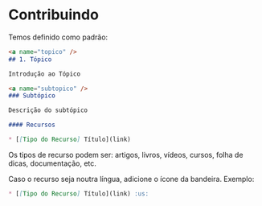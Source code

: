 # Contribuindo

Temos definido como padrão:

```md
<a name="topico" />
## 1. Tópico

Introdução ao Tópico

<a name="subtopico" />
### Subtópico

Descrição do subtópico

#### Recursos

* [[Tipo do Recurso] Título](link)

```

Os tipos de recurso podem ser: artigos, livros, vídeos, cursos, folha de dicas,
documentação, etc.

Caso o recurso seja noutra língua, adicione o ícone da bandeira. Exemplo:

```md
* [[Tipo do Recurso] Título](link) :us:
```
